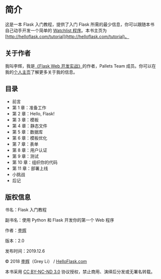# 简介

这是一本 Flask 入门教程，提供了入门 Flask 所需的最少信息，你可以跟随本书自己动手开发一个简单的 [Watchlist 程序](https://github.com/greyli/watchlist)。本书主页为 [http://helloflask.com/tutorial](http://helloflask.com/tutorial)。

## 关于作者

我叫李辉，我是[《Flask Web 开发实战》](http://helloflask.com/book)的作者，Pallets Team 成员。你可以在我的[个人主页](http://greyli.com)了解更多关于我的信息。

## 目录

* 前言
* 第 1 章：准备工作
* 第 2 章：Hello, Flask!
* 第 3 章：模板
* 第 4 章：静态文件
* 第 5 章：数据库
* 第 6 章：模板优化
* 第 7 章：表单
* 第 8 章：用户认证
* 第 9 章：测试
* 第 10 章：组织你的代码
* 第 11 章：部署上线
* 小挑战
* 后记

## 版权信息

书名：Flask 入门教程

副书名：使用 Python 和 Flask 开发你的第一个 Web 程序

作者：[李辉](http://greyli.com)

版本：2.0

发布时间：2019.12.6

© 2018 [李辉](http://greyli.com)（Grey Li） / [HelloFlask.com](http://helloflask.com)

本书采用 [CC BY-NC-ND 3.0](https://creativecommons.org/licenses/by-nc-nd/3.0/deed.zh) 协议授权，禁止商用、演绎后分发或无署名转载。

